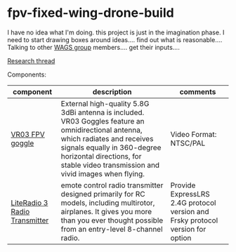 # fpv-fixed-wing-drone-build

I have no idea what I'm doing.   this project is just in the imagination phase.    I need to start drawing boxes around ideas....    find out what is reasonable....    Talking to other  [WAGS group](https://wmaa-wags.org/a/r/szz/rc/home) members....   get their inputs....    


[Research thread](https://g.co/gemini/share/81f4cfa1813b)

Components:   

| component                                                                                                  | description                                                                                                                                                                                                                                        | comments                                                                       |
| ---------------------------------------------------------------------------------------------------------- | -------------------------------------------------------------------------------------------------------------------------------------------------------------------------------------------------------------------------------------------------- | ------------------------------------------------------------------------------ |
| [VR03 FPV goggle](https://betafpv.com/products/vr03-fpv-goggles)                                           | External high-quality 5.8G 3dBi antenna is included. VR03 Goggles feature an omnidirectional antenna, which radiates and receives signals equally in 360-degree horizontal directions, for stable video transmission and vivid images when flying. | Video Format: NTSC/PAL                                                         |
| [LiteRadio 3 Radio Transmitter](https://betafpv.com/collections/tx/products/literadio-3-radio-transmitter) | emote control radio transmitter designed primarily for RC models, including multirotor, airplanes. It gives you more than you ever thought possible from an entry-level 8-channel radio.                                                           | Provide ExpressLRS 2.4G protocol version and Frsky protocol version for option |
